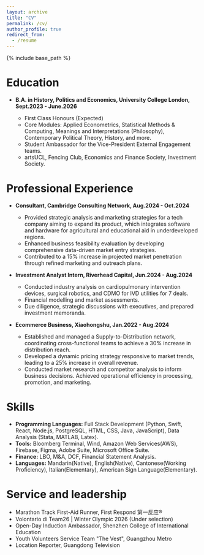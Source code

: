 ```yaml
---
layout: archive
title: "CV"
permalink: /cv/
author_profile: true
redirect_from:
  - /resume
---
```


{% include base_path %}

Education
======

- **B.A. in History, Politics and Economics, University College London, Sept.2023 - June.2026**

  - First Class Honours (Expected)
  - Core Modules: Applied Econometrics, Statistical Methods & Computing, Meanings and Interpretations (Philosophy), Contemporary Political Theory, History, and more.
  - Student Ambassador for the Vice-President External Engagement teams.
  - artsUCL, Fencing Club, Economics and Finance Society, Investment Society.

Professional Experience
======

- **Consultant, Cambridge Consulting Network, Aug.2024 - Oct.2024**

  - Provided strategic analysis and marketing strategies for a tech company aiming to expand its product, which integrates software and hardware for agricultural and educational aid in underdeveloped regions.
  - Enhanced business feasibility evaluation by developing comprehensive data-driven market entry strategies.
  - Contributed to a 15% increase in projected market penetration through refined marketing and outreach plans.

- **Investment Analyst Intern, Riverhead Capital, Jun.2024 - Aug.2024**

  - Conducted industry analysis on cardiopulmonary intervention devices, surgical robotics, and CDMO for IVD utilities for 7 deals.
  - Financial modelling and market assessments.
  - Due diligence, strategic discussions with executives, and prepared investment memoranda.

- **Ecommerce Business, Xiaohongshu, Jan.2022 - Aug.2024**

  - Established and managed a Supply-to-Distribution network, coordinating cross-functional teams to achieve a 30% increase in distribution reach.
  - Developed a dynamic pricing strategy responsive to market trends, leading to a 25% increase in overall revenue.
  - Conducted market research and competitor analysis to inform business decisions. Achieved operational efficiency in processing, promotion, and marketing.
  
Skills
======

- **Programming Languages:** Full Stack Development (Python, Swift, React, Node.js, PostgreSQL, HTML, CSS, Java, JavaScript), Data Analysis (Stata, MATLAB, Latex).
- **Tools:** Bloomberg Terminal, Wind, Amazon Web Services(AWS), Firebase, Figma, Adobe Suite, Microsoft Office Suite.
- **Finance:** LBO, M&A, DCF, Financial Statement Analysis.
- **Languages:** Mandarin(Native), English(Native), Cantonese(Working Proficiency), Italian(Elementary), American Sign Language(Elementary).
  
Service and leadership
======

- Marathon Track First-Aid Runner, First Respond 第一反应®
- Volontario di Team26 | Winter Olympic 2026 (Under selection)
- Open-Day Induction Ambassador, Shenzhen College of International Education
- Youth Volunteers Service Team "The Vest", Guangzhou Metro
- Location Reporter, Guangdong Television
